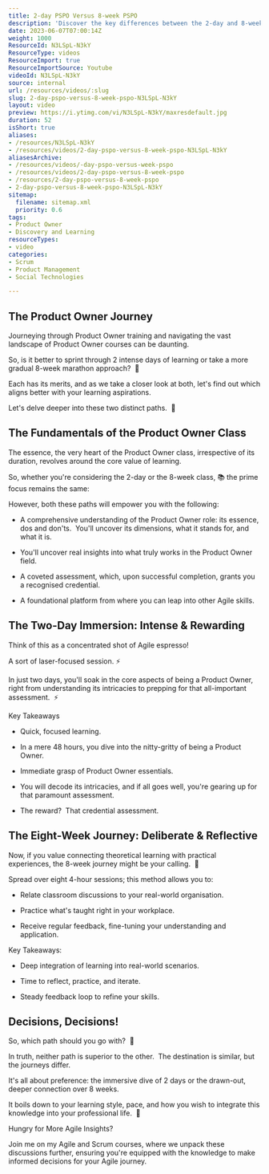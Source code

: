 ```yaml
---
title: 2-day PSPO Versus 8-week PSPO
description: 'Discover the key differences between the 2-day and 8-week PSPO courses in this short video with Martin Hinshelwood. Elevate your Scrum journey! #PSPO #Scrum'
date: 2023-06-07T07:00:14Z
weight: 1000
ResourceId: N3LSpL-N3kY
ResourceType: videos
ResourceImport: true
ResourceImportSource: Youtube
videoId: N3LSpL-N3kY
source: internal
url: /resources/videos/:slug
slug: 2-day-pspo-versus-8-week-pspo-N3LSpL-N3kY
layout: video
preview: https://i.ytimg.com/vi/N3LSpL-N3kY/maxresdefault.jpg
duration: 52
isShort: true
aliases:
- /resources/N3LSpL-N3kY
- /resources/videos/2-day-pspo-versus-8-week-pspo-N3LSpL-N3kY
aliasesArchive:
- /resources/videos/-day-pspo-versus-week-pspo
- /resources/videos/2-day-pspo-versus-8-week-pspo
- /resources/2-day-pspo-versus-8-week-pspo
- 2-day-pspo-versus-8-week-pspo-N3LSpL-N3kY
sitemap:
  filename: sitemap.xml
  priority: 0.6
tags:
- Product Owner
- Discovery and Learning
resourceTypes:
- video
categories:
- Scrum
- Product Management
- Social Technologies

---
```

## The Product Owner Journey

Journeying through Product Owner training and navigating the vast landscape of Product Owner courses can be daunting.

So, is it better to sprint through 2 intense days of learning or take a more gradual 8-week marathon approach?  🏃

Each has its merits, and as we take a closer look at both, let's find out which aligns better with your learning aspirations.

Let's delve deeper into these two distinct paths.  🎯

## The Fundamentals of the Product Owner Class

The essence, the very heart of the Product Owner class, irrespective of its duration, revolves around the core value of learning.

So, whether you're considering the 2-day or the 8-week class, 📚 the prime focus remains the same:

However, both these paths will empower you with the following:

- A comprehensive understanding of the Product Owner role: its essence, dos and don'ts.  You'll uncover its dimensions, what it stands for, and what it is.

- You'll uncover real insights into what truly works in the Product Owner field.

- A coveted assessment, which, upon successful completion, grants you a recognised credential.

- A foundational platform from where you can leap into other Agile skills.

## The Two-Day Immersion: Intense & Rewarding

Think of this as a concentrated shot of Agile espresso!

A sort of laser-focused session. ⚡️

In just two days, you'll soak in the core aspects of being a Product Owner, right from understanding its intricacies to prepping for that all-important assessment.  ⚡️

Key Takeaways

- Quick, focused learning.

- In a mere 48 hours, you dive into the nitty-gritty of being a Product Owner.

- Immediate grasp of Product Owner essentials.

- You will decode its intricacies, and if all goes well, you're gearing up for that paramount assessment.

- The reward?  That credential assessment.

## The Eight-Week Journey: Deliberate & Reflective

Now, if you value connecting theoretical learning with practical experiences, the 8-week journey might be your calling.  🌟

Spread over eight 4-hour sessions; this method allows you to:

- Relate classroom discussions to your real-world organisation.

- Practice what's taught right in your workplace.

- Receive regular feedback, fine-tuning your understanding and application.

Key Takeaways:

- Deep integration of learning into real-world scenarios.

- Time to reflect, practice, and iterate.

- Steady feedback loop to refine your skills.

## Decisions, Decisions!

So, which path should you go with?  🤷

In truth, neither path is superior to the other.  The destination is similar, but the journeys differ.

It's all about preference: the immersive dive of 2 days or the drawn-out, deeper connection over 8 weeks.

It boils down to your learning style, pace, and how you wish to integrate this knowledge into your professional life.  🤔

Hungry for More Agile Insights?

Join me on my Agile and Scrum courses, where we unpack these discussions further, ensuring you're equipped with the knowledge to make informed decisions for your Agile journey.
